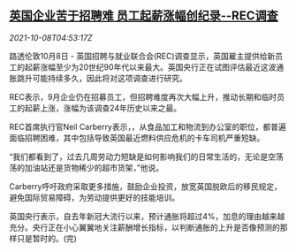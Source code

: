<!--1633669263000-->
[英国企业苦于招聘难 员工起薪涨幅创纪录--REC调查](https://cn.reuters.com/article/rec-survey-uk-job-wage-1008-idCNKBS2GY0D8)
------

<div><i>2021-10-08T04:53:17Z</i></div><p>路透伦敦10月8日 - 英国招聘与就业联合会(REC)调查显示，英国雇主提供给新员工的起薪涨幅至少为20世纪90年代以来最大。英国央行正在试图评估最近这波通胀跳升可能持续多久，因此将对这项调查进行研究。</p><p>REC表示，9月企业仍在招募员工，但招聘难度再次大幅上升，推动长期和临时员工的起薪上涨，涨幅为该调查24年历史以来之最。</p><p>REC首席执行官Neil Carberry表示，，从食品加工和物流到办公室的职位，都普遍面临招聘困难，其中包括导致英国最近燃料供应危机的卡车司机严重短缺。</p><p>“我们都看到了，过去几周劳动力短缺是如何影响我们的日常生活的，无论是空荡荡的加油站还是货物稀少的超市货架，”他说。</p><p>Carberry呼吁政府采取更多措施，鼓励企业投资，放宽英国脱欧后的移民规定，避免国际贸易障碍，为劳动提供更好的技能培训。</p><p>英国央行表示，自去年新冠大流行以来，预计通胀将超过4%，加息的理由越来越充分。央行正在小心翼翼地关注薪酬增长指标，以判断通胀的上升是否像预测的那样只是暂时的。(完)</p>
